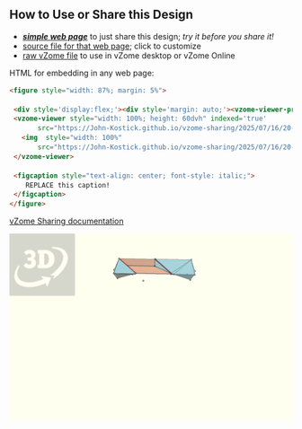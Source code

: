 
## How to Use or Share this Design

 - [***simple web page***](<https://John-Kostick.github.io/vzome-sharing/2025/07/16/20-51-35-6--axis.-puzzle-study/>) to just share this design; *try it before you share it!*
 - [source file for that web page](<https://github.com/John-Kostick/vzome-sharing/edit/main/2025/07/16/20-51-35-6--axis.-puzzle-study/index.md>); click to customize
 - [raw vZome file](<https://raw.githubusercontent.com/John-Kostick/vzome-sharing/main/2025/07/16/20-51-35-6--axis.-puzzle-study/6--axis.-puzzle-study.vZome>) to use in vZome desktop or vZome Online
 
 HTML for embedding in any web page:
 ```html
<figure style="width: 87%; margin: 5%">
  
  <div style='display:flex;'><div style='margin: auto;'><vzome-viewer-previous label='prev step'></vzome-viewer-previous><vzome-viewer-next label='next step'></vzome-viewer-next></div></div>
  <vzome-viewer style="width: 100%; height: 60dvh" indexed='true'
        src="https://John-Kostick.github.io/vzome-sharing/2025/07/16/20-51-35-6--axis.-puzzle-study/6--axis.-puzzle-study.vZome" >
    <img  style="width: 100%"
        src="https://John-Kostick.github.io/vzome-sharing/2025/07/16/20-51-35-6--axis.-puzzle-study/6--axis.-puzzle-study.png" >
  </vzome-viewer>

  <figcaption style="text-align: center; font-style: italic;">
     REPLACE this caption!
  </figcaption>
</figure>

 ```

[vZome Sharing documentation](https://vzome.github.io/vzome/sharing.html#how-it-works)

![Image](<6--axis.-puzzle-study.png>)

